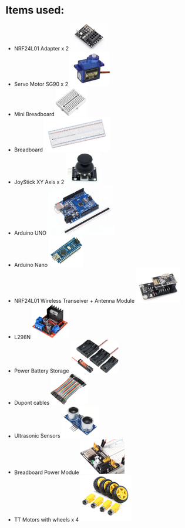 # Items used:

* NRF24L01 Adapter x 2 <img src="https://github.com/alexvecchi/SEProject/blob/master/Images/NRF24L01adapter.PNG" width="100">
* Servo Motor SG90 x 2  <img src="https://github.com/alexvecchi/SEProject/blob/master/Images/SG90.PNG" width="110">
* Mini Breadboard <img src="https://github.com/alexvecchi/SEProject/blob/master/Images/Minibreadboard.PNG" width="85">
* Breadboard <img src="https://github.com/alexvecchi/SEProject/blob/master/Images/Breadboard.PNG" width="180">
* JoyStick XY Axis x 2 <img src="https://github.com/alexvecchi/SEProject/blob/master/Images/joystick.PNG" width="95">
* Arduino UNO <img src="https://github.com/alexvecchi/SEProject/blob/master/Images/arduinouno.PNG" width="180">
* Arduino Nano <img src="https://github.com/alexvecchi/SEProject/blob/master/Images/arduinonano.PNG" width="95">
* NRF24L01 Wireless Transeiver + Antenna Module <img src="https://github.com/alexvecchi/SEProject/blob/master/Images/NRF24L01.PNG" width="120">
* L298N <img src="https://github.com/alexvecchi/SEProject/blob/master/Images/L298N.PNG" width="100">
* Power Battery Storage <img src="https://github.com/alexvecchi/SEProject/blob/master/Images/powerbattery.PNG" width="130">
* Dupont cables <img src="https://github.com/alexvecchi/SEProject/blob/master/Images/dupont.PNG" width="100">
* Ultrasonic Sensors <img src="https://github.com/alexvecchi/SEProject/blob/master/Images/Ultrasonic.PNG" width="100">
* Breadboard Power Module <img src="https://github.com/alexvecchi/SEProject/blob/master/Images/Breadboardpower.PNG" width="120">
* TT Motors with wheels x 4 <img src="https://github.com/alexvecchi/SEProject/blob/master/Images/TTMotors.PNG" width="140">
